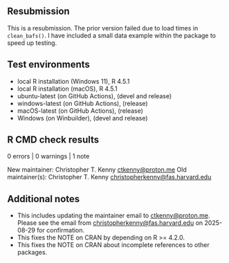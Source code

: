 ## Resubmission

This is a resubmission.
The prior version failed due to load times in `clean_bafs()`.
I have included a small data example within the package to speed up testing.

## Test environments

* local R installation (Windows 11), R 4.5.1
* local R installation (macOS), R 4.5.1
* ubuntu-latest (on GitHub Actions), (devel and release)
* windows-latest (on GitHub Actions), (release)
* macOS-latest (on GitHub Actions), (release)
* Windows (on Winbuilder), (devel and release)

## R CMD check results

0 errors | 0 warnings | 1 note

New maintainer:
  Christopher T. Kenny <ctkenny@proton.me>
Old maintainer(s):
  Christopher T. Kenny <christopherkenny@fas.harvard.edu>

## Additional notes

* This includes updating the maintainer email to ctkenny@proton.me. Please see the email from christopherkenny@fas.harvard.edu on 2025-08-29 for confirmation.
* This fixes the NOTE on CRAN by depending on R >= 4.2.0.
* This fixes the NOTE on CRAN about incomplete references to other packages.
